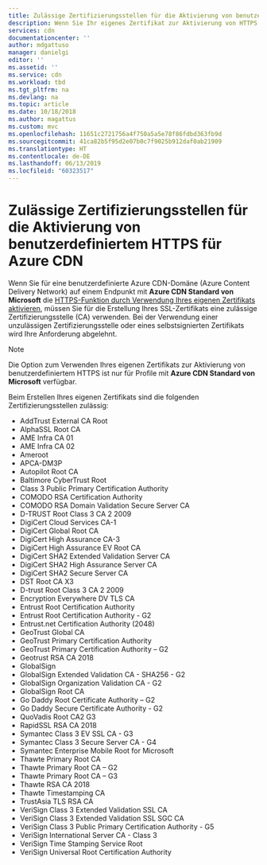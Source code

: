 ```yaml
---
title: Zulässige Zertifizierungsstellen für die Aktivierung von benutzerdefiniertem HTTPS für Azure CDN | Microsoft-Dokumentation
description: Wenn Sie Ihr eigenes Zertifikat zur Aktivierung von HTTPS in einer benutzerdefinierten Domäne verwenden, müssen Sie für die Erstellung eine zulässige Zertifizierungsstelle (CA) verwenden.
services: cdn
documentationcenter: ''
author: mdgattuso
manager: danielgi
editor: ''
ms.assetid: ''
ms.service: cdn
ms.workload: tbd
ms.tgt_pltfrm: na
ms.devlang: na
ms.topic: article
ms.date: 10/18/2018
ms.author: magattus
ms.custom: mvc
ms.openlocfilehash: 11651c2721756a4f750a5a5e78f86fdbd363fb9d
ms.sourcegitcommit: 41ca82b5f95d2e07b0c7f9025b912daf0ab21909
ms.translationtype: HT
ms.contentlocale: de-DE
ms.lasthandoff: 06/13/2019
ms.locfileid: "60323517"
---
```

# <a name="allowed-certificate-authorities-for-enabling-custom-https-on-azure-cdn"></a>Zulässige Zertifizierungsstellen für die Aktivierung von benutzerdefiniertem HTTPS für Azure CDN

Wenn Sie für eine benutzerdefinierte Azure CDN-Domäne (Azure Content Delivery Network) auf einem Endpunkt mit **Azure CDN Standard von Microsoft** die [HTTPS-Funktion durch Verwendung Ihres eigenen Zertifikats aktivieren](cdn-custom-ssl.md?tabs=option-2-enable-https-with-your-own-certificate#ssl-certificates), müssen Sie für die Erstellung Ihres SSL-Zertifikats eine zulässige Zertifizierungsstelle (CA) verwenden. Bei der Verwendung einer unzulässigen Zertifizierungsstelle oder eines selbstsignierten Zertifikats wird Ihre Anforderung abgelehnt.

> [!NOTE]
> Die Option zum Verwenden Ihres eigenen Zertifikats zur Aktivierung von benutzerdefiniertem HTTPS ist nur für Profile mit **Azure CDN Standard von Microsoft** verfügbar. 
>

Beim Erstellen Ihres eigenen Zertifikats sind die folgenden Zertifizierungsstellen zulässig:

- AddTrust External CA Root
- AlphaSSL Root CA
- AME Infra CA 01
- AME Infra CA 02
- Ameroot
- APCA-DM3P
- Autopilot Root CA
- Baltimore CyberTrust Root
- Class 3 Public Primary Certification Authority
- COMODO RSA Certification Authority
- COMODO RSA Domain Validation Secure Server CA
- D-TRUST Root Class 3 CA 2 2009
- DigiCert Cloud Services CA-1
- DigiCert Global Root CA
- DigiCert High Assurance CA-3
- DigiCert High Assurance EV Root CA
- DigiCert SHA2 Extended Validation Server CA
- DigiCert SHA2 High Assurance Server CA
- DigiCert SHA2 Secure Server CA
- DST Root CA X3
- D-trust Root Class 3 CA 2 2009
- Encryption Everywhere DV TLS CA
- Entrust Root Certification Authority
- Entrust Root Certification Authority - G2
- Entrust.net Certification Authority (2048)
- GeoTrust Global CA
- GeoTrust Primary Certification Authority
- GeoTrust Primary Certification Authority – G2
- Geotrust RSA CA 2018
- GlobalSign
- GlobalSign Extended Validation CA - SHA256 - G2
- GlobalSign Organization Validation CA - G2
- GlobalSign Root CA
- Go Daddy Root Certificate Authority – G2
- Go Daddy Secure Certificate Authority - G2
- QuoVadis Root CA2 G3
- RapidSSL RSA CA 2018
- Symantec Class 3 EV SSL CA - G3
- Symantec Class 3 Secure Server CA - G4
- Symantec Enterprise Mobile Root for Microsoft
- Thawte Primary Root CA
- Thawte Primary Root CA – G2
- Thawte Primary Root CA – G3
- Thawte RSA CA 2018
- Thawte Timestamping CA
- TrustAsia TLS RSA CA
- VeriSign Class 3 Extended Validation SSL CA
- VeriSign Class 3 Extended Validation SSL SGC CA
- VeriSign Class 3 Public Primary Certification Authority - G5
- VeriSign International Server CA - Class 3
- VeriSign Time Stamping Service Root
- VeriSign Universal Root Certification Authority


